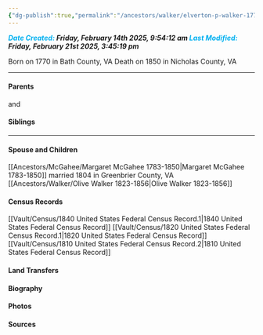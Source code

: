 ```yaml
---
{"dg-publish":true,"permalink":"/ancestors/walker/elverton-p-walker-1770-1850/"}
---
```


***<font color="#00b0f0">Date Created:</font> Friday, February 14th 2025, 9:54:12 am*
*<font color="#00b0f0">Last Modified:</font> Friday, February 21st 2025, 3:45:19 pm***

Born on  1770 in Bath County, VA
Death on 1850 in Nicholas County, VA

---
#### Parents

<!-- Link to father --> and <!-- Link to mother-->
#### Siblings
<!-- Link to sibling -->

---
#### Spouse and Children
[[Ancestors/McGahee/Margaret McGahee 1783-1850\|Margaret McGahee 1783-1850]] married 1804 in Greenbrier County, VA
[[Ancestors/Walker/Olive Walker 1823-1856\|Olive Walker 1823-1856]]

#### Census Records
[[Vault/Census/1840 United States Federal Census Record.1\|1840 United States Federal Census Record]]
[[Vault/Census/1820 United States Federal Census Record.1\|1820 United States Federal Census Record]]
[[Vault/Census/1810 United States Federal Census Record.2\|1810 United States Federal Census Record]]
#### Land Transfers

#### Biography

#### Photos

#### Sources

